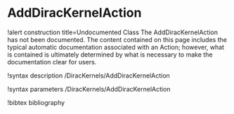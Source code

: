 <!-- MOOSE Documentation Stub: Remove this when content is added. -->

# AddDiracKernelAction

!alert construction title=Undocumented Class
The AddDiracKernelAction has not been documented. The content contained on this page includes the
typical automatic documentation associated with an Action; however, what is contained is ultimately
determined by what is necessary to make the documentation clear for users.

!syntax description /DiracKernels/AddDiracKernelAction

!syntax parameters /DiracKernels/AddDiracKernelAction

!bibtex bibliography
